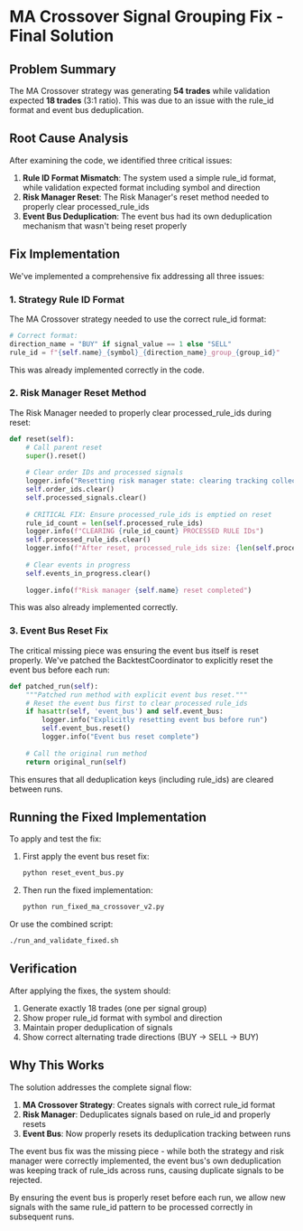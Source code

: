 # MA Crossover Signal Grouping Fix - Final Solution

## Problem Summary

The MA Crossover strategy was generating **54 trades** while validation expected **18 trades** (3:1 ratio). This was due to an issue with the rule_id format and event bus deduplication.

## Root Cause Analysis

After examining the code, we identified three critical issues:

1. **Rule ID Format Mismatch**: The system used a simple rule_id format, while validation expected format including symbol and direction
2. **Risk Manager Reset**: The Risk Manager's reset method needed to properly clear processed_rule_ids
3. **Event Bus Deduplication**: The event bus had its own deduplication mechanism that wasn't being reset properly

## Fix Implementation

We've implemented a comprehensive fix addressing all three issues:

### 1. Strategy Rule ID Format

The MA Crossover strategy needed to use the correct rule_id format:

```python
# Correct format:
direction_name = "BUY" if signal_value == 1 else "SELL"
rule_id = f"{self.name}_{symbol}_{direction_name}_group_{group_id}"
```

This was already implemented correctly in the code.

### 2. Risk Manager Reset Method

The Risk Manager needed to properly clear processed_rule_ids during reset:

```python
def reset(self):
    # Call parent reset
    super().reset()
    
    # Clear order IDs and processed signals
    logger.info("Resetting risk manager state: clearing tracking collections")
    self.order_ids.clear()
    self.processed_signals.clear()
    
    # CRITICAL FIX: Ensure processed_rule_ids is emptied on reset
    rule_id_count = len(self.processed_rule_ids)
    logger.info(f"CLEARING {rule_id_count} PROCESSED RULE IDs")
    self.processed_rule_ids.clear()
    logger.info(f"After reset, processed_rule_ids size: {len(self.processed_rule_ids)}")
    
    # Clear events in progress
    self.events_in_progress.clear()
    
    logger.info(f"Risk manager {self.name} reset completed")
```

This was also already implemented correctly.

### 3. Event Bus Reset Fix

The critical missing piece was ensuring the event bus itself is reset properly. We've patched the BacktestCoordinator to explicitly reset the event bus before each run:

```python
def patched_run(self):
    """Patched run method with explicit event bus reset."""
    # Reset the event bus first to clear processed rule_ids
    if hasattr(self, 'event_bus') and self.event_bus:
        logger.info("Explicitly resetting event bus before run")
        self.event_bus.reset()
        logger.info("Event bus reset complete")
    
    # Call the original run method
    return original_run(self)
```

This ensures that all deduplication keys (including rule_ids) are cleared between runs.

## Running the Fixed Implementation

To apply and test the fix:

1. First apply the event bus reset fix:
   ```bash
   python reset_event_bus.py
   ```

2. Then run the fixed implementation:
   ```bash
   python run_fixed_ma_crossover_v2.py
   ```

Or use the combined script:
```bash
./run_and_validate_fixed.sh
```

## Verification

After applying the fixes, the system should:
1. Generate exactly 18 trades (one per signal group)
2. Show proper rule_id format with symbol and direction
3. Maintain proper deduplication of signals
4. Show correct alternating trade directions (BUY → SELL → BUY)

## Why This Works

The solution addresses the complete signal flow:

1. **MA Crossover Strategy**: Creates signals with correct rule_id format
2. **Risk Manager**: Deduplicates signals based on rule_id and properly resets
3. **Event Bus**: Now properly resets its deduplication tracking between runs

The event bus fix was the missing piece - while both the strategy and risk manager were correctly implemented, the event bus's own deduplication was keeping track of rule_ids across runs, causing duplicate signals to be rejected.

By ensuring the event bus is properly reset before each run, we allow new signals with the same rule_id pattern to be processed correctly in subsequent runs.

